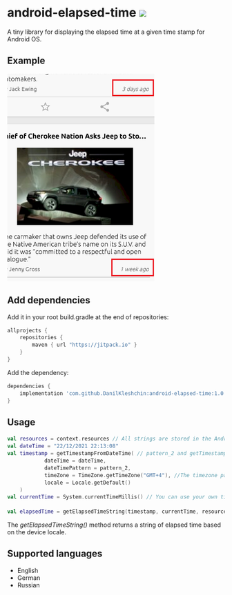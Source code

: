 # android-elapsed-time [![](https://jitpack.io/v/DanilKleshchin/android-elapsed-time.svg)](https://jitpack.io/#DanilKleshchin/android-elapsed-time)

A tiny library for displaying the elapsed time at a given time stamp for Android OS.

## Example

![Alt text](/screenshot/screenshot.png?raw=true)

## Add dependencies
Add it in your root build.gradle at the end of repositories:
```gradle
allprojects {
    repositories {
        maven { url "https://jitpack.io" }
    }
}
```
 Add the dependency:
```gradle
dependencies {
    implementation 'com.github.DanilKleshchin:android-elapsed-time:1.0'
}
```

## Usage
```kotlin
val resources = context.resources // All strings are stored in the Android plurals res directory.
val dateTime = "22/12/2021 22:13:08"
val timestamp = getTimestampFromDateTime( // pattern_2 and getTimestampFromDateTime() are included in the lib
            dateTime = dateTime,
            dateTimePattern = pattern_2,
            timeZone = TimeZone.getTimeZone("GMT+4"), //The timezone param is optional. Default is GMT
            locale = Locale.getDefault()
    )
val currentTime = System.currentTimeMillis() // You can use your own timestamp

val elapsedTime = getElapsedTimeString(timestamp, currentTime, resources) // "1 day ago"
```

The _getElapsedTimeString()_ method returns a string of elapsed time based on the device locale.

## Supported languages
* English
* German
* Russian
